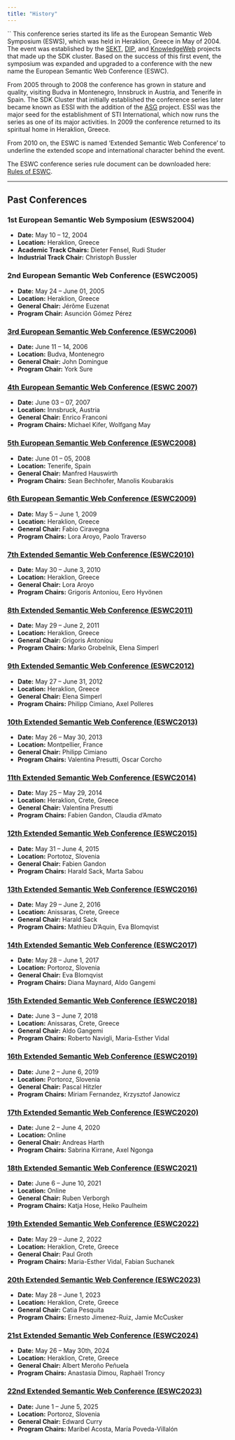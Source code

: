 ```yaml
---
title: "History"
---
```

``
This conference series started its life as the European Semantic Web Symposium (ESWS), which was held in Heraklion, Greece in May of 2004. The event was established by the [SEKT](http://www.sekt-project.com), [DIP](http://dip.semanticweb.org), and [KnowledgeWeb](http://knowledgeweb.semanticweb.org) projects that made up the SDK cluster. Based on the success of this first event, the symposium was expanded and upgraded to a conference with the new name the European Semantic Web Conference (ESWC).

From 2005 through to 2008 the conference has grown in stature and quality, visiting Budva in Montenegro, Innsbruck in Austria, and Tenerife in Spain. The SDK Cluster that initially established the conference series later became known as ESSI with the addition of the [ASG](http://asg-platform.org) project. ESSI was the major seed for the establishment of STI International, which now runs the series as one of its major activities. In 2009 the conference returned to its spiritual home in Heraklion, Greece.

From 2010 on, the ESWC is named ‘Extended Semantic Web Conference’ to underline the extended scope and international character behind the event.

The ESWC conference series rule document can be downloaded here: [Rules of ESWC](https://eswc-conferences.org).

---

## Past Conferences

### 1st European Semantic Web Symposium (ESWS2004)
- **Date:** May 10 – 12, 2004
- **Location:** Heraklion, Greece
- **Academic Track Chairs:** Dieter Fensel, Rudi Studer
- **Industrial Track Chair:** Christoph Bussler

### 2nd European Semantic Web Conference (ESWC2005)
- **Date:** May 24 – June 01, 2005
- **Location:** Heraklion, Greece
- **General Chair:** Jérôme Euzenat
- **Program Chair:** Asunción Gómez Pérez

### [3rd European Semantic Web Conference (ESWC2006)](http://www.eswc2006.org)
- **Date:** June 11 – 14, 2006
- **Location:** Budva, Montenegro
- **General Chair:** John Domingue
- **Program Chair:** York Sure

### [4th European Semantic Web Conference (ESWC 2007)](http://www.eswc2007.org)
- **Date:** June 03 – 07, 2007
- **Location:** Innsbruck, Austria
- **General Chair:** Enrico Franconi
- **Program Chairs:** Michael Kifer, Wolfgang May

### [5th European Semantic Web Conference (ESWC2008)](http://www.eswc2008.org)
- **Date:** June 01 – 05, 2008
- **Location:** Tenerife, Spain
- **General Chair:** Manfred Hauswirth
- **Program Chairs:** Sean Bechhofer, Manolis Koubarakis

### [6th European Semantic Web Conference (ESWC2009)](http://www.eswc2009.org)
- **Date:** May 5 – June 1, 2009
- **Location:** Heraklion, Greece
- **General Chair:** Fabio Ciravegna
- **Program Chairs:** Lora Aroyo, Paolo Traverso

### [7th Extended Semantic Web Conference (ESWC2010)](http://www.eswc2010.org)
- **Date:** May 30 – June 3, 2010
- **Location:** Heraklion, Greece
- **General Chair:** Lora Aroyo
- **Program Chairs:** Grigoris Antoniou, Eero Hyvönen

### [8th Extended Semantic Web Conference (ESWC2011)](http://2011.eswc-conferences.org)
- **Date:** May 29 – June 2, 2011
- **Location:** Heraklion, Greece
- **General Chair:** Grigoris Antoniou
- **Program Chairs:** Marko Grobelnik, Elena Simperl

### [9th Extended Semantic Web Conference (ESWC2012)](http://2012.eswc-conferences.org)
- **Date:** May 27 – June 31, 2012
- **Location:** Heraklion, Greece
- **General Chair:** Elena Simperl
- **Program Chairs:** Philipp Cimiano, Axel Polleres

### [10th Extended Semantic Web Conference (ESWC2013)](http://2013.eswc-conferences.org)
- **Date:** May 26 – May 30, 2013
- **Location:** Montpellier, France
- **General Chair:** Philipp Cimiano
- **Program Chairs:** Valentina Presutti, Oscar Corcho

### [11th Extended Semantic Web Conference (ESWC2014)](http://2014.eswc-conferences.org)
- **Date:** May 25 – May 29, 2014
- **Location:** Heraklion, Crete, Greece
- **General Chair:** Valentina Presutti
- **Program Chairs:** Fabien Gandon, Claudia d’Amato

### [12th Extended Semantic Web Conference (ESWC2015)](http://2015.eswc-conferences.org)
- **Date:** May 31 – June 4, 2015
- **Location:** Portotoz, Slovenia
- **General Chair:** Fabien Gandon
- **Program Chairs:** Harald Sack, Marta Sabou

### [13th Extended Semantic Web Conference (ESWC2016)](http://2016.eswc-conferences.org)
- **Date:** May 29 – June 2, 2016
- **Location:** Anissaras, Crete, Greece
- **General Chair:** Harald Sack
- **Program Chairs:** Mathieu D’Aquin, Eva Blomqvist

### [14th Extended Semantic Web Conference (ESWC2017)](http://2017.eswc-conferences.org)
- **Date:** May 28 – June 1, 2017
- **Location:** Portoroz, Slovenia
- **General Chair:** Eva Blomqvist
- **Program Chairs:** Diana Maynard, Aldo Gangemi

### [15th Extended Semantic Web Conference (ESWC2018)](http://2018.eswc-conferences.org)
- **Date:** June 3 – June 7, 2018
- **Location:** Anissaras, Crete, Greece
- **General Chair:** Aldo Gangemi
- **Program Chairs:** Roberto Navigli, Maria-Esther Vidal

### [16th Extended Semantic Web Conference (ESWC2019)](http://2019.eswc-conferences.org)
- **Date:** June 2 – June 6, 2019
- **Location:** Portoroz, Slovenia
- **General Chair:** Pascal Hitzler
- **Program Chairs:** Miriam Fernandez, Krzysztof Janowicz

### [17th Extended Semantic Web Conference (ESWC2020)](http://2020.eswc-conferences.org)
- **Date:** June 2 – June 4, 2020
- **Location:** Online
- **General Chair:** Andreas Harth
- **Program Chairs:** Sabrina Kirrane, Axel Ngonga

### [18th Extended Semantic Web Conference (ESWC2021)](http://2021.eswc-conferences.org)
- **Date:** June 6 – June 10, 2021
- **Location:** Online
- **General Chair:** Ruben Verborgh
- **Program Chairs:** Katja Hose, Heiko Paulheim

### [19th Extended Semantic Web Conference (ESWC2022)](http://2022.eswc-conferences.org)
- **Date:** May 29 – June 2, 2022
- **Location:** Heraklion, Crete, Greece
- **General Chair:** Paul Groth
- **Program Chairs:** Maria-Esther Vidal, Fabian Suchanek

### [20th Extended Semantic Web Conference (ESWC2023)](http://2023.eswc-conferences.org)
- **Date:** May 28 – June 1, 2023
- **Location:** Heraklion, Crete, Greece
- **General Chair:** Catia Pesquita
- **Program Chairs:** Ernesto Jimenez-Ruiz, Jamie McCusker

### [21st Extended Semantic Web Conference (ESWC2024)](http://2024.eswc-conferences.org)
- **Date:** May 26 – May 30th, 2024
- **Location:** Heraklion, Crete, Greece
- **General Chair:** Albert Meroño Peñuela
- **Program Chairs:** Anastasia Dimou, Raphaël Troncy

### [22nd Extended Semantic Web Conference (ESWC2023)](http://2023.eswc-conferences.org)
- **Date:** June 1 – June 5, 2025
- **Location:** Portoroz, Slovenia
- **General Chair:** Edward Curry
- **Program Chairs:** Maribel Acosta, María Poveda-Villalón